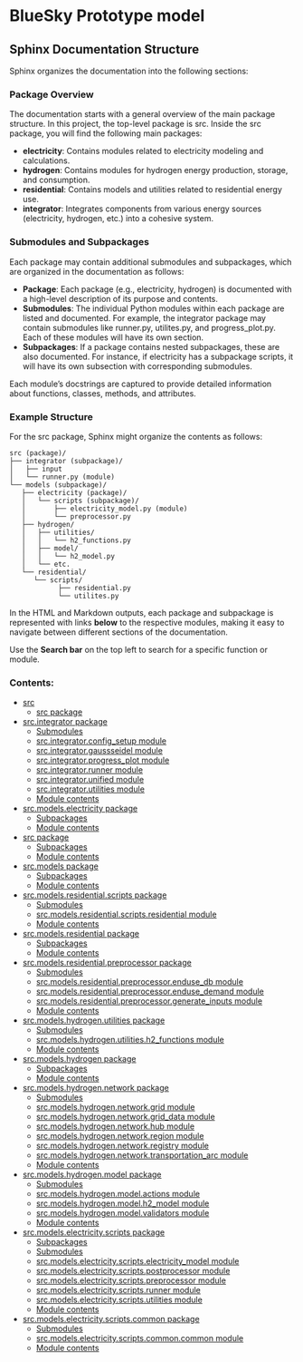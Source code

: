 # BlueSky Prototype model

## Sphinx Documentation Structure

Sphinx organizes the documentation into the following sections:

### Package Overview

The documentation starts with a general overview of the main package structure. In this project, the top-level package is src. Inside the src package, you will find the following main packages:

- **electricity**: Contains modules related to electricity modeling and calculations.
- **hydrogen**: Contains modules for hydrogen energy production, storage, and consumption.
- **residential**: Contains models and utilities related to residential energy use.
- **integrator**: Integrates components from various energy sources (electricity, hydrogen, etc.) into a cohesive system.

### Submodules and Subpackages

Each package may contain additional submodules and subpackages, which are organized in the documentation as follows:

- **Package**: Each package (e.g., electricity, hydrogen) is documented with a high-level description of its purpose and contents.
- **Submodules**: The individual Python modules within each package are listed and documented. For example, the integrator package may contain submodules like runner.py, utilites.py, and progress_plot.py. Each of these modules will have its own section.
- **Subpackages**: If a package contains nested subpackages, these are also documented. For instance, if electricity has a subpackage scripts, it will have its own subsection with corresponding submodules.

Each module’s docstrings are captured to provide detailed information about functions, classes, methods, and attributes.

### Example Structure

For the src package, Sphinx might organize the contents as follows:

```text
src (package)/
├── integrator (subpackage)/
│   ├── input
│   └── runner.py (module)
└── models (subpackage)/
   ├── electricity (package)/
   │   └── scripts (subpackage)/
   │       ├── electricity_model.py (module)
   │       └── preprocessor.py
   ├── hydrogen/
   │   ├── utilities/
   │   │   └── h2_functions.py
   │   ├── model/
   │   │   └── h2_model.py
   │   └── etc.
   └── residential/
      └── scripts/
            ├── residential.py
            └── utilites.py
```

In the HTML and Markdown outputs, each package and subpackage is represented with links **below** to the respective modules, making it easy to navigate between different sections of the documentation.

Use the **Search bar** on the top left to search for a specific function or module.

### Contents:

* [src](modules.md)
  * [src package](src.md)
* [src.integrator package](src.integrator.md)
  * [Submodules](src.integrator.md#submodules)
  * [src.integrator.config_setup module](src.integrator.md#module-src.integrator.config_setup)
  * [src.integrator.gaussseidel module](src.integrator.md#module-src.integrator.gaussseidel)
  * [src.integrator.progress_plot module](src.integrator.md#module-src.integrator.progress_plot)
  * [src.integrator.runner module](src.integrator.md#module-src.integrator.runner)
  * [src.integrator.unified module](src.integrator.md#module-src.integrator.unified)
  * [src.integrator.utilities module](src.integrator.md#module-src.integrator.utilities)
  * [Module contents](src.integrator.md#module-src.integrator)
* [src.models.electricity package](src.models.electricity.md)
  * [Subpackages](src.models.electricity.md#subpackages)
  * [Module contents](src.models.electricity.md#module-src.models.electricity)
* [src package](src.md)
  * [Subpackages](src.md#subpackages)
  * [Module contents](src.md#module-src)
* [src.models package](src.models.md)
  * [Subpackages](src.models.md#subpackages)
  * [Module contents](src.models.md#module-src.models)
* [src.models.residential.scripts package](src.models.residential.scripts.md)
  * [Submodules](src.models.residential.scripts.md#submodules)
  * [src.models.residential.scripts.residential module](src.models.residential.scripts.md#module-src.models.residential.scripts.residential)
  * [Module contents](src.models.residential.scripts.md#module-src.models.residential.scripts)
* [src.models.residential package](src.models.residential.md)
  * [Subpackages](src.models.residential.md#subpackages)
  * [Module contents](src.models.residential.md#module-src.models.residential)
* [src.models.residential.preprocessor package](src.models.residential.preprocessor.md)
  * [Submodules](src.models.residential.preprocessor.md#submodules)
  * [src.models.residential.preprocessor.enduse_db module](src.models.residential.preprocessor.md#src-models-residential-preprocessor-enduse-db-module)
  * [src.models.residential.preprocessor.enduse_demand module](src.models.residential.preprocessor.md#src-models-residential-preprocessor-enduse-demand-module)
  * [src.models.residential.preprocessor.generate_inputs module](src.models.residential.preprocessor.md#module-src.models.residential.preprocessor.generate_inputs)
  * [Module contents](src.models.residential.preprocessor.md#module-src.models.residential.preprocessor)
* [src.models.hydrogen.utilities package](src.models.hydrogen.utilities.md)
  * [Submodules](src.models.hydrogen.utilities.md#submodules)
  * [src.models.hydrogen.utilities.h2_functions module](src.models.hydrogen.utilities.md#module-src.models.hydrogen.utilities.h2_functions)
  * [Module contents](src.models.hydrogen.utilities.md#module-src.models.hydrogen.utilities)
* [src.models.hydrogen package](src.models.hydrogen.md)
  * [Subpackages](src.models.hydrogen.md#subpackages)
  * [Module contents](src.models.hydrogen.md#module-src.models.hydrogen)
* [src.models.hydrogen.network package](src.models.hydrogen.network.md)
  * [Submodules](src.models.hydrogen.network.md#submodules)
  * [src.models.hydrogen.network.grid module](src.models.hydrogen.network.md#module-src.models.hydrogen.network.grid)
  * [src.models.hydrogen.network.grid_data module](src.models.hydrogen.network.md#module-src.models.hydrogen.network.grid_data)
  * [src.models.hydrogen.network.hub module](src.models.hydrogen.network.md#module-src.models.hydrogen.network.hub)
  * [src.models.hydrogen.network.region module](src.models.hydrogen.network.md#module-src.models.hydrogen.network.region)
  * [src.models.hydrogen.network.registry module](src.models.hydrogen.network.md#module-src.models.hydrogen.network.registry)
  * [src.models.hydrogen.network.transportation_arc module](src.models.hydrogen.network.md#module-src.models.hydrogen.network.transportation_arc)
  * [Module contents](src.models.hydrogen.network.md#module-src.models.hydrogen.network)
* [src.models.hydrogen.model package](src.models.hydrogen.model.md)
  * [Submodules](src.models.hydrogen.model.md#submodules)
  * [src.models.hydrogen.model.actions module](src.models.hydrogen.model.md#module-src.models.hydrogen.model.actions)
  * [src.models.hydrogen.model.h2_model module](src.models.hydrogen.model.md#module-src.models.hydrogen.model.h2_model)
  * [src.models.hydrogen.model.validators module](src.models.hydrogen.model.md#module-src.models.hydrogen.model.validators)
  * [Module contents](src.models.hydrogen.model.md#module-src.models.hydrogen.model)
* [src.models.electricity.scripts package](src.models.electricity.scripts.md)
  * [Subpackages](src.models.electricity.scripts.md#subpackages)
  * [Submodules](src.models.electricity.scripts.md#submodules)
  * [src.models.electricity.scripts.electricity_model module](src.models.electricity.scripts.md#module-src.models.electricity.scripts.electricity_model)
  * [src.models.electricity.scripts.postprocessor module](src.models.electricity.scripts.md#module-src.models.electricity.scripts.postprocessor)
  * [src.models.electricity.scripts.preprocessor module](src.models.electricity.scripts.md#module-src.models.electricity.scripts.preprocessor)
  * [src.models.electricity.scripts.runner module](src.models.electricity.scripts.md#module-src.models.electricity.scripts.runner)
  * [src.models.electricity.scripts.utilities module](src.models.electricity.scripts.md#module-src.models.electricity.scripts.utilities)
  * [Module contents](src.models.electricity.scripts.md#module-src.models.electricity.scripts)
* [src.models.electricity.scripts.common package](src.models.electricity.scripts.common.md)
  * [Submodules](src.models.electricity.scripts.common.md#submodules)
  * [src.models.electricity.scripts.common.common module](src.models.electricity.scripts.common.md#module-src.models.electricity.scripts.common.common)
  * [Module contents](src.models.electricity.scripts.common.md#module-src.models.electricity.scripts.common)
